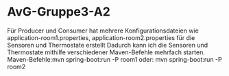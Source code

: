 # AvG-Gruppe3-A2
Für Producer und Consumer hat mehrere Konfigurationsdateien wie application-room1.properties, application-room2.properties für die Sensoren und Thermostate erstellt
Dadurch kann ich die Sensoren und Thermostate mithilfe verschiedener Maven-Befehle mehrfach starten.
Maven-Befehle:mvn spring-boot:run -P room1
oder:         mvn spring-boot:run -P room2
